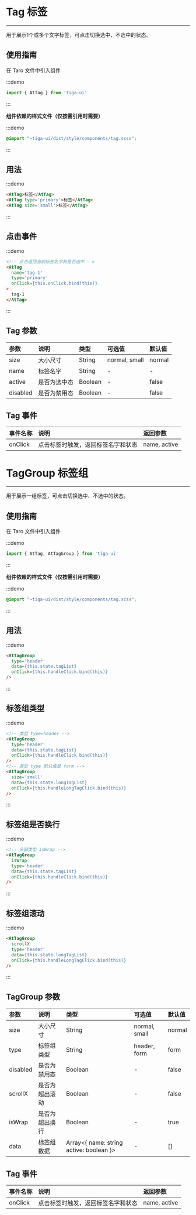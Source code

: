 # Tag 标签

---

用于展示1个或多个文字标签，可点击切换选中、不选中的状态。

## 使用指南

在 Taro 文件中引入组件

:::demo
```js
import { AtTag } from 'tiga-ui'
```
:::

**组件依赖的样式文件（仅按需引用时需要）**

:::demo
```scss
@import "~tiga-ui/dist/style/components/tag.scss";
```
:::

## 用法

:::demo
```html
<AtTag>标签</AtTag>
<AtTag type='primary'>标签</AtTag>
<AtTag size='small'>标签</AtTag>
```
:::

## 点击事件

:::demo
```html
<!-- 点击返回当前标签名字和是否选中 -->
<AtTag 
  name='tag-1' 
  type='primary' 
  onClick={this.onClick.bind(this)}
>
  tag-1
</AtTag>
```
:::

## Tag 参数

| 参数     | 说明         | 类型    | 可选值        | 默认值 |
|:---------|:-------------|:--------|:--------------|:-------|
| size     | 大小尺寸     | String  | normal, small | normal |
| name     | 标签名字     | String  | -             | -      |
| active   | 是否为选中态 | Boolean | -             | false  |
| disabled | 是否为禁用态 | Boolean | -             | false  |

## Tag 事件

| 事件名称 | 说明                               | 返回参数     |
|:---------|:-----------------------------------|:-------------|
| onClick  | 点击标签时触发，返回标签名字和状态 | name, active |

# TagGroup 标签组

---

用于展示一组标签，可点击切换选中、不选中的状态。

## 使用指南

在 Taro 文件中引入组件

:::demo
```js
import { AtTag, AtTagGroup } from 'tiga-ui'
```
:::

**组件依赖的样式文件（仅按需引用时需要）**

:::demo
```scss
@import "~tiga-ui/dist/style/components/tag.scss";
```
:::

## 用法

:::demo
```html
<AtTagGroup
  type='header'
  data={this.state.tagList}
  onClick={this.handleClick.bind(this)}
/>
```
:::

## 标签组类型

:::demo
```html
<!-- 类型 type=header -->
<AtTagGroup
  type='header'
  data={this.state.tagList}
  onClick={this.handleClick.bind(this)}
/>
<!-- 类型 type 默认值是 form -->
<AtTagGroup
  size='small'
  data={this.state.longTagList}
  onClick={this.handleLongTagClick.bind(this)}
/>
```
:::

## 标签组是否换行

:::demo
```html
<!-- 头部类型 isWrap -->
<AtTagGroup
  isWrap
  type='header'
  data={this.state.tagList}
  onClick={this.handleClick.bind(this)}
/>
```
:::

## 标签组滚动

:::demo
```html
<AtTagGroup
  scrollX
  type='header'
  data={this.state.longTagList}
  onClick={this.handleLongTagClick.bind(this)}
/>
```
:::

## TagGroup 参数

| 参数     | 说明         | 类型    | 可选值        | 默认值 |
|:---------|:-------------|:--------|:--------------|:-------|
| size     | 大小尺寸     | String  | normal, small | normal |
| type     | 标签组类型     | String  | header, form | form |
| disabled | 是否为禁用态 | Boolean | -             | false  |
| scrollX | 是否为超出滚动 | Boolean | -             | false  |
| isWrap | 是否为超出换行 | Boolean | -             | true  |
| data | 标签组数据 | Array<{ name: string active: boolean }> | -             | []  |

## Tag 事件

| 事件名称 | 说明                               | 返回参数     |
|:---------|:-----------------------------------|:-------------|
| onClick  | 点击标签时触发，返回标签名字和状态 | name, active |
